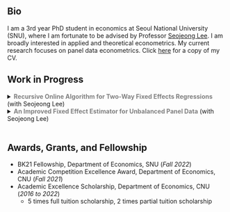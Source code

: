 ## Bio
I am a 3rd year PhD student in economics at Seoul National University (SNU), where I am fortunate to be advised by Professor [Seojeong Lee](https://sites.google.com/site/misspecifiedjay/). I am broadly interested in applied and theoretical econometrics. My current research focuses on panel data econometrics. Click [here](https://drive.google.com/file/d/1mW8LhcVXJN9eTdiTD0RrNG0P0bU45kY1/view?usp=share_link) for a copy of my CV.
  
## Work in Progress
<details>
  <summary><strong><span style="color: gray;">Recursive Online Algorithm for Two-Way Fixed Effects Regressions</span></strong> (with Seojeong Lee)</summary>
  <p>

  <!-- Abstract -->
  Abstract

  </p>
</details>

<details>
  <summary><strong><span style="color: gray;">An Improved Fixed Effect Estimator for Unbalanced Panel Data</span></strong> (with Seojeong Lee)</summary>
  <p>

  <!-- Abstract -->
  Abstract

  </p>
</details>

<br>

## Awards, Grants, and Fellowship
- BK21 Fellowship, Department of Economics, SNU (_Fall 2022_)
- Academic Competition Excellence Award, Department of Economics, CNU (_Fall 2021_)
- Academic Excellence Scholarship, Department of Economics, CNU (_2016 to 2022_)
  - 5 times full tuition scholarship, 2 times partial tuition scholarship
